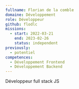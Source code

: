 ```yaml
---
fullname: Florian de la comble
domaine: Développement
role: Développeur
github: flodlc
missions:
  - start: 2022-03-21
    end: 2023-02-26
    status: independent
previously:
  - potentiel
competences:
  - Développement Frontend
  - Développement Backend
---
```

Développeur full stack JS